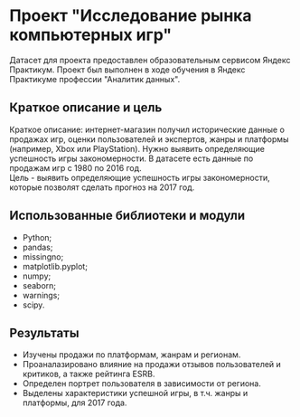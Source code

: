 # Проект "Исследование рынка компьютерных игр"
Датасет для проекта предоставлен образовательным сервисом Яндекс Практикум. Проект был выполнен в ходе обучения в Яндекс Практикуме профессии "Аналитик данных".
## Краткое описание и цель
Краткое описание:
интернет-магазин получил исторические данные о продажах игр, оценки пользователей и экспертов, жанры и платформы (например, Xbox или PlayStation). Нужно выявить определяющие успешность игры закономерности. В датасете есть данные по продажам игр с 1980 по 2016 год.\
Цель - выявить определяющие успешность игры закономерности, которые позволят сделать прогноз на 2017 год.
## Использованные библиотеки и модули
- Python;
- pandas;
- missingno;
- matplotlib.pyplot;
- numpy;
- seaborn;
- warnings;
- scipy.
## Результаты
- Изучены продажи по платформам, жанрам и регионам.
- Проаналазировано влияние на продажи отзывов пользователей и критиков, а также рейтинга ESRB.
- Определен портрет пользователя в зависимости от региона.
- Выделены характеристики успешной игры, в т.ч. жанры и платформы, для 2017 года.

